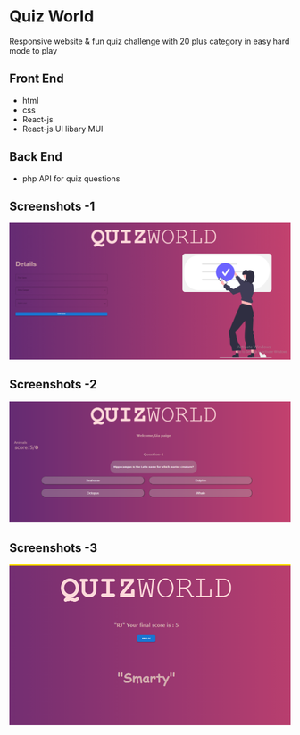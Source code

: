 
# Quiz World


Responsive website & fun quiz challenge with 
20 plus category in easy hard mode to play

## Front End 

- html
- css
- React-js
- React-js UI libary MUI



## Back End 

- php API for quiz questions

 

## Screenshots -1

![App Screenshot](https://github.com/sagarDhuri999/Quiz-World/blob/main/img/quiz-homeorg.png)

## Screenshots -2


![App Screenshot](https://github.com/sagarDhuri999/Quiz-World/blob/main/img/gia.png)


## Screenshots -3

![App Screenshot](https://github.com/sagarDhuri999/Quiz-World/blob/main/img/quiz%20-results.png)



